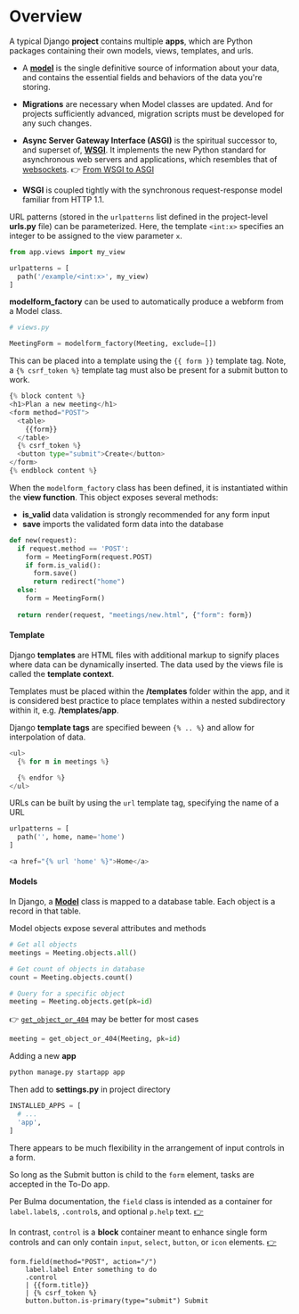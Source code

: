 # Overview

A typical Django **project** contains multiple **apps**, which are Python packages containing their own models, views, templates, and urls.

-   A [**model**](#models) is the single definitive source of information about your data, and contains the essential fields and behaviors of the data you're storing. 

-   **Migrations** are necessary when Model classes are updated. And for projects sufficiently advanced, migration scripts must be developed for any such changes.

-   **Async Server Gateway Interface (ASGI)** is the spiritual successor to, and superset of, [**WSGI**](#wsgi). It implements the new Python standard for asynchronous web servers and applications, which resembles that of [websockets](#sockets). :point_right: [From WSGI to ASGI](https://youtu.be/IhF2JwyH664)
-   **WSGI** is coupled tightly with the synchronous request-response model familiar from HTTP 1.1.

URL patterns (stored in the `urlpatterns` list defined in the project-level **urls.py** file) can be parameterized. Here, the template `<int:x>` specifies an integer to be assigned to the view parameter `x`.

```py
from app.views import my_view

urlpatterns = [
  path('/example/<int:x>', my_view)
]
```

**modelform\_factory** can be used to automatically produce a webform from a Model class.

```py
# views.py

MeetingForm = modelform_factory(Meeting, exclude=[])
```

This can be placed into a template using the `{{ form }}` template tag. Note, a `{% csrf_token %}` template tag must also be present for a submit button to work.

```py
{% block content %}
<h1>Plan a new meeting</h1>
<form method="POST">
  <table>
    {{form}}
  </table>
  {% csrf_token %}
  <button type="submit">Create</button>
</form>
{% endblock content %}
```


When the `modelform_factory` class has been defined, it is instantiated within the **view function**. This object exposes several methods:

- **is_valid** data validation is strongly recommended for any form input
- **save** imports the validated form data into the database

```py
def new(request):
  if request.method == 'POST':
    form = MeetingForm(request.POST)
    if form.is_valid():
      form.save()
      return redirect("home")
  else:
    form = MeetingForm()
  
  return render(request, "meetings/new.html", {"form": form})
```

#### Template

Django **templates** are HTML files with additional markup to signify places where data can be dynamically inserted. The data used by the views file is called the **template context**.

Templates must be placed within the **/templates** folder within the app, and it is considered best practice to place templates within a nested subdirectory within it, e.g. **/templates/app**.

Django **template tags** are specified beween `{% .. %}` and allow for interpolation of data.

```py
<ul>
  {% for m in meetings %}

  {% endfor %}
</ul>
```

URLs can be built by using the `url` template tag, specifying the name of a URL
```py
urlpatterns = [
  path('', home, name='home')
]
```
```py
<a href="{% url 'home' %}">Home</a>
```

#### Models


In Django, a [**Model**](https://docs.djangoproject.com/en/3.1/topics/db/models/) class is mapped to a database table. Each object is a record in that table.

Model objects expose several attributes and methods

```py
# Get all objects
meetings = Meeting.objects.all()

# Get count of objects in database
count = Meeting.objects.count()

# Query for a specific object
meeting = Meeting.objects.get(pk=id)
```

:point_right: [`get_object_or_404`](https://docs.djangoproject.com/en/3.1/topics/http/shortcuts/#get-object-or-404) may be better for most cases

```py
meeting = get_object_or_404(Meeting, pk=id)
```

Adding a new **app**

```sh
python manage.py startapp app
```

Then add to **settings.py** in project directory

```py
INSTALLED_APPS = [
  # ...
  'app',
]
```

There appears to be much flexibility in the arrangement of input controls in a form.

So long as the Submit button is child to the `form` element, tasks are accepted in the To-Do app.

Per Bulma documentation, the `field` class is intended as a container for `label.label`s, `.control`s, and optional `p.help` text. [:point_right:](https://bulma.io/documentation/form/general/#form-field)

In contrast, `control` is a **block** container meant to enhance single form controls and can only contain `input`, `select`, `button`, or `icon` elements. [:point_right:](https://bulma.io/documentation/form/general/#form-control)

```pug
form.field(method="POST", action="/")
    label.label Enter something to do
    .control
    | {{form.title}}
    | {% csrf_token %}
    button.button.is-primary(type="submit") Submit
```
